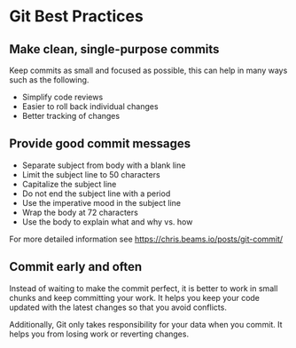 # Git Best Practices

## Make clean, single-purpose commits

Keep commits as small and focused as possible, this can help in many ways such as the following.

- Simplify code reviews
- Easier to roll back individual changes
- Better tracking of changes

## Provide good commit messages

- Separate subject from body with a blank line
- Limit the subject line to 50 characters
- Capitalize the subject line
- Do not end the subject line with a period
- Use the imperative mood in the subject line
- Wrap the body at 72 characters
- Use the body to explain what and why vs. how

For more detailed information see https://chris.beams.io/posts/git-commit/

## Commit early and often

Instead of waiting to make the commit perfect, it is better to work in small chunks and keep committing your work. It helps you keep your code updated with the latest changes so that you avoid conflicts.

Additionally, Git only takes responsibility for your data when you commit. It helps you from losing work or reverting changes.